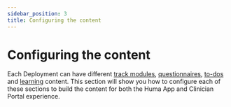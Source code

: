```yaml
---
sidebar_position: 3
title: Configuring the content 
---
```

# Configuring the content
Each Deployment can have different [track modules](./tracking-modules.md), [questionnaires](./tracking-questionnaires.md), [to-dos](./patient-to-dos.md) and [learning](./learn-sections.md) content. This section will show you how to configure each of these sections to build the content for both the Huma App and Clinician Portal experience.  
